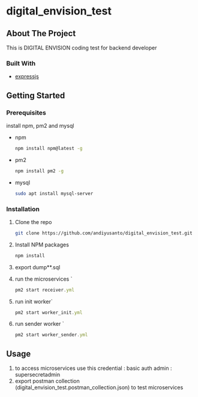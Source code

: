 # digital_envision_test
<!-- ABOUT THE PROJECT -->
## About The Project
This is DIGITAL ENVISION coding test for backend developer

### Built With
* [expressjs](https://expressjs.com/)

<!-- GETTING STARTED -->
## Getting Started

### Prerequisites

install npm, pm2 and mysql
* npm
  ```sh
  npm install npm@latest -g
  
* pm2
  ```sh
  npm install pm2 -g
  
* mysql
  ```sh
  sudo apt install mysql-server
  
  
### Installation

1. Clone the repo
   ```sh
   git clone https://github.com/andiyusanto/digital_envision_test.git
   ```
2. Install NPM packages
   ```sh
   npm install
   ```
3. export dump**.sql
   
4. run the microservices `
   ```js
   pm2 start receiver.yml
   ```
5. run init worker`
   ```js
   pm2 start worker_init.yml
   ```
6. run sender worker `
   ```js
   pm2 start worker_sender.yml
   ```
   
<!-- USAGE EXAMPLES -->
## Usage
1. to access microservices use this credential : 
   basic auth admin : supersecretadmin
2. export postman collection (digital_envision_test.postman_collection.json) to test microservices

